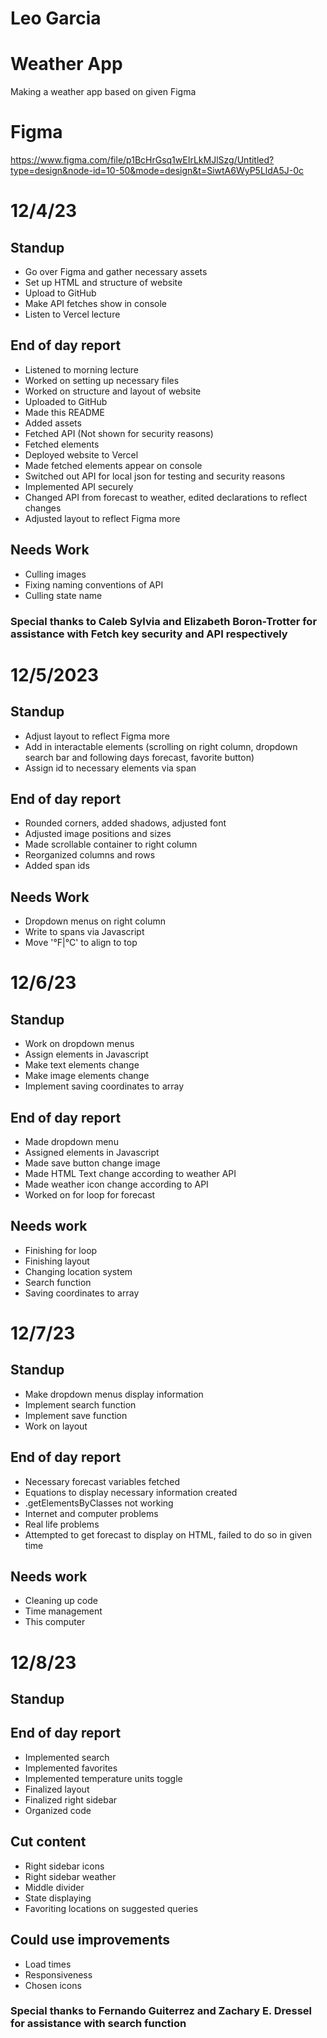 # Leo Garcia

# Weather App

Making a weather app based on given Figma

# Figma

https://www.figma.com/file/p1BcHrGsq1wEIrLkMJlSzg/Untitled?type=design&node-id=10-50&mode=design&t=SiwtA6WyP5LldA5J-0c

#

# 12/4/23

## Standup

* Go over Figma and gather necessary assets
* Set up HTML and structure of website
* Upload to GitHub
* Make API fetches show in console
* Listen to Vercel lecture

## End of day report

* Listened to morning lecture
* Worked on setting up necessary files
* Worked on structure and layout of website
* Uploaded to GitHub
* Made this README
* Added assets
* Fetched API (Not shown for security reasons)
* Fetched elements
* Deployed website to Vercel
* Made fetched elements appear on console
* Switched out API for local json for testing and security reasons
* Implemented API securely
* Changed API from forecast to weather, edited declarations to reflect changes
* Adjusted layout to reflect Figma more

## Needs Work

* Culling images
* Fixing naming conventions of API
* Culling state name

### Special thanks to Caleb Sylvia and Elizabeth Boron-Trotter for assistance with Fetch key security and API respectively

#

# 12/5/2023

## Standup
* Adjust layout to reflect Figma more
* Add in interactable elements (scrolling on right column, dropdown search bar and following days forecast, favorite button)
* Assign id to necessary elements via span

## End of day report
* Rounded corners, added shadows, adjusted font
* Adjusted image positions and sizes
* Made scrollable container to right column
* Reorganized columns and rows
* Added span ids

## Needs Work

* Dropdown menus on right column
* Write to spans via Javascript
* Move '°F|°C' to align to top

#

# 12/6/23

## Standup
* Work on dropdown menus
* Assign elements in Javascript
* Make text elements change
* Make image elements change
* Implement saving coordinates to array

## End of day report
* Made dropdown menu
* Assigned elements in Javascript
* Made save button change image
* Made HTML Text change according to weather API
* Made weather icon change according to API
* Worked on for loop for forecast

## Needs work
* Finishing for loop
* Finishing layout
* Changing location system
* Search function
* Saving coordinates to array

#

# 12/7/23

## Standup
* Make dropdown menus display information
* Implement search function
* Implement save function
* Work on layout

## End of day report
* Necessary forecast variables fetched
* Equations to display necessary information created
* .getElementsByClasses not working
* Internet and computer problems
* Real life problems
* Attempted to get forecast to display on HTML, failed to do so in given time

## Needs work
* Cleaning up code
* Time management
* This computer

#

# 12/8/23

## Standup

## End of day report
* Implemented search
* Implemented favorites
* Implemented temperature units toggle
* Finalized layout
* Finalized right sidebar
* Organized code

## Cut content
* Right sidebar icons
* Right sidebar weather
* Middle divider
* State displaying
* Favoriting locations on suggested queries

## Could use improvements
* Load times
* Responsiveness
* Chosen icons

### Special thanks to Fernando Guiterrez and Zachary E. Dressel for assistance with search function